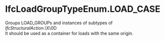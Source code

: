 IfcLoadGroupTypeEnum.LOAD_CASE
==============================
Groups LOAD_GROUPs and instances of subtypes of _IfcStructuralAction_.\X\0D  
It should be used as a container for loads with the same origin.


